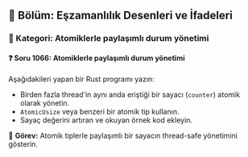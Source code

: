 ## 📘 Bölüm: Eşzamanlılık Desenleri ve İfadeleri  
### 🔹 Kategori: Atomiklerle paylaşımlı durum yönetimi  
#### ❓ Soru 1066: Atomiklerle paylaşımlı durum yönetimi

Aşağıdakileri yapan bir Rust programı yazın:

- Birden fazla thread'in aynı anda eriştiği bir sayacı (`counter`) atomik olarak yönetin.
- `AtomicUsize` veya benzeri bir atomik tip kullanın.
- Sayaç değerini artıran ve okuyan örnek kod ekleyin.

🔧 **Görev:** Atomik tiplerle paylaşımlı bir sayacın thread-safe yönetimini gösterin.
